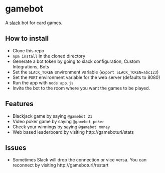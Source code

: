 # gamebot

A [slack](https://www.slack.com) bot for card games.

## How to install
* Clone this repo
* `npm install` in the cloned directory
* Generate a bot token by going to slack configuration, Custom Integrations, Bots
* Set the `SLACK_TOKEN` environment variable (`export SLACK_TOKEN=abc123`)
* Set the `PORT` environment variable for the web server (defaults to 8080)
* Run the app with `node app.js`
* Invite the bot to the room where you want the games to be played.

## Features
* Blackjack game by saying `@gamebot 21`
* Video poker game by saying `@gamebot poker`
* Check your winnings by saying `@gamebot money`
* Web based leaderboard by visiting http://gameboturl/stats

## Issues
* Sometimes Slack will drop the connection or vice versa. You can reconnect by visiting http://gameboturl/restart

